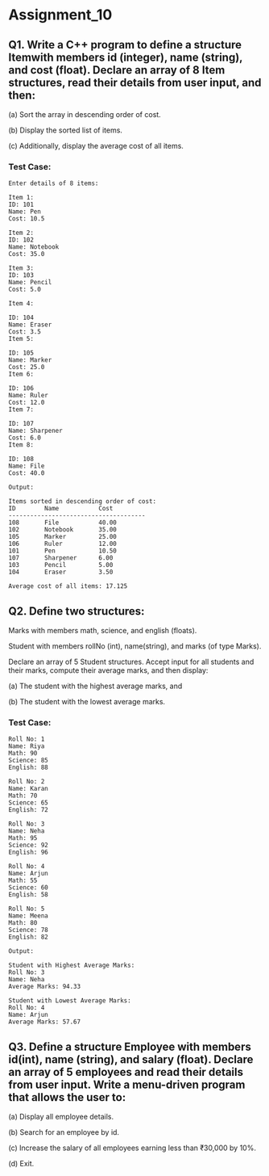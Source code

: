 # Assignment_10
## Q1. Write a C++ program to define a structure Itemwith members id (integer), name (string), and cost (float). Declare an array of 8 Item structures, read their details from user input, and then:

  (a) Sort the array in descending order of cost.

  (b) Display the sorted list of items.

  (c) Additionally, display the average cost of all items.

### Test Case:
```text
Enter details of 8 items:

Item 1:
ID: 101
Name: Pen
Cost: 10.5

Item 2:
ID: 102
Name: Notebook
Cost: 35.0

Item 3:
ID: 103
Name: Pencil
Cost: 5.0

Item 4:

ID: 104
Name: Eraser
Cost: 3.5
Item 5:

ID: 105
Name: Marker
Cost: 25.0
Item 6:

ID: 106
Name: Ruler
Cost: 12.0
Item 7:

ID: 107
Name: Sharpener
Cost: 6.0
Item 8:

ID: 108
Name: File
Cost: 40.0

Output:

Items sorted in descending order of cost:
ID        Name           Cost      
--------------------------------------
108       File           40.00     
102       Notebook       35.00     
105       Marker         25.00     
106       Ruler          12.00     
101       Pen            10.50     
107       Sharpener      6.00      
103       Pencil         5.00      
104       Eraser         3.50      

Average cost of all items: 17.125

```

## Q2. Define two structures:

   Marks with members math, science, and english (floats).

   Student with members rollNo (int), name(string), and marks (of type Marks).

   Declare an array of 5 Student structures. Accept input for all students and their marks, compute their average marks, and then display:

  (a) The student with the highest average marks, and

  (b) The student with the lowest average marks.

### Test Case:
```text
Roll No: 1
Name: Riya
Math: 90
Science: 85
English: 88

Roll No: 2
Name: Karan
Math: 70
Science: 65
English: 72

Roll No: 3
Name: Neha
Math: 95
Science: 92
English: 96

Roll No: 4
Name: Arjun
Math: 55
Science: 60
English: 58

Roll No: 5
Name: Meena
Math: 80
Science: 78
English: 82

Output:

Student with Highest Average Marks:
Roll No: 3
Name: Neha
Average Marks: 94.33

Student with Lowest Average Marks:
Roll No: 4
Name: Arjun
Average Marks: 57.67
```
## Q3. Define a structure Employee with members id(int), name (string), and salary (float). Declare an array of 5 employees and read their details from user input. Write a menu-driven program that allows the user to:

(a) Display all employee details.

(b) Search for an employee by id.

(c) Increase the salary of all employees earning less than ₹30,000 by 10%.

(d) Exit.

